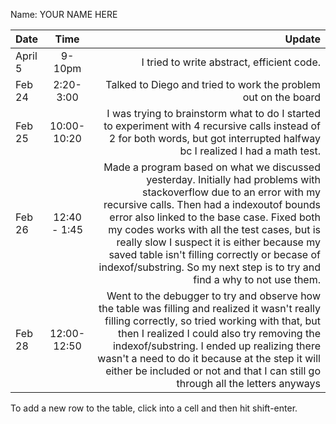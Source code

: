 Name: YOUR NAME HERE

| Date    |     Time     |                                                                                                                                                                                                                                                                                                                                                                                                                                         Update |
|:--------|:------------:|-----------------------------------------------------------------------------------------------------------------------------------------------------------------------------------------------------------------------------------------------------------------------------------------------------------------------------------------------------------------------------------------------------------------------------------------------:|
| April 5 |    9-10pm    |                                                                                                                                                                                                                                                                                                                                                                                                     I tried to write abstract, efficient code. |
| Feb 24  |  2:20-3:00   |                                                                                                                                                                                                                                                                                                                                                                                 Talked to Diego and tried to work the problem out on the board |
| Feb 25  | 10:00-10:20  |                                                                                                                                                                                                                                                                 I was trying to brainstorm what to do I started to experiment with 4 recursive calls instead of 2 for both words, but got interrupted halfway bc I realized I had a math test. |
| Feb 26  | 12:40 - 1:45 | Made a program based on what we discussed yesterday. Initially had problems with stackoverflow due to an error with my recursive calls. Then had a indexoutof bounds error also linked to the base case. Fixed both my codes works with all the test cases, but is really slow I suspect it is either because my saved table isn't filling correctly or becase of indexof/substring. So my next step is to try and find a why to not use them. |
| Feb 28  | 12:00-12:50  |                                                            Went to the debugger to try and observe how the table was filling and realized it wasn't really filling correctly, so tried working with that, but then I realized I could also try removing the indexof/substring. I ended up realizing there wasn't a need to do it because at the step it will either be included or not and that I can still go through all the letters anyways |


To add a new row to the table, click into a cell and then hit shift-enter.
